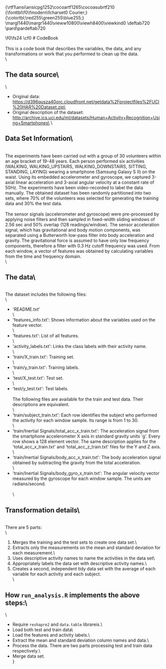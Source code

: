 {\rtf1\ansi\ansicpg1252\cocoartf1265\cocoasubrtf210
{\fonttbl\f0\fmodern\fcharset0 Courier;}
{\colortbl;\red255\green255\blue255;}
\margl1440\margr1440\vieww10800\viewh8400\viewkind0
\deftab720
\pard\pardeftab720

\f0\fs24 \cf0 # CodeBook\
\
This is a code book that describes the variables, the data, and any transformations or work that you performed to clean up the data.\
\
## The data source\
\
* Original data: https://d396qusza40orc.cloudfront.net/getdata%2Fprojectfiles%2FUCI%20HAR%20Dataset.zip\
* Original description of the dataset: http://archive.ics.uci.edu/ml/datasets/Human+Activity+Recognition+Using+Smartphones\
\
## Data Set Information\
\
The experiments have been carried out with a group of 30 volunteers within an age bracket of 19-48 years. Each person performed six activities (WALKING, WALKING_UPSTAIRS, WALKING_DOWNSTAIRS, SITTING, STANDING, LAYING) wearing a smartphone (Samsung Galaxy S II) on the waist. Using its embedded accelerometer and gyroscope, we captured 3-axial linear acceleration and 3-axial angular velocity at a constant rate of 50Hz. The experiments have been video-recorded to label the data manually. The obtained dataset has been randomly partitioned into two sets, where 70% of the volunteers was selected for generating the training data and 30% the test data.\
\
The sensor signals (accelerometer and gyroscope) were pre-processed by applying noise filters and then sampled in fixed-width sliding windows of 2.56 sec and 50% overlap (128 readings/window). The sensor acceleration signal, which has gravitational and body motion components, was separated using a Butterworth low-pass filter into body acceleration and gravity. The gravitational force is assumed to have only low frequency components, therefore a filter with 0.3 Hz cutoff frequency was used. From each window, a vector of features was obtained by calculating variables from the time and frequency domain.\
\
## The data\
\
The dataset includes the following files:\
\
- 'README.txt'\
\
- 'features_info.txt': Shows information about the variables used on the feature vector.\
\
- 'features.txt': List of all features.\
\
- 'activity_labels.txt': Links the class labels with their activity name.\
\
- 'train/X_train.txt': Training set.\
\
- 'train/y_train.txt': Training labels.\
\
- 'test/X_test.txt': Test set.\
\
- 'test/y_test.txt': Test labels.\
\
The following files are available for the train and test data. Their descriptions are equivalent.\
\
- 'train/subject_train.txt': Each row identifies the subject who performed the activity for each window sample. Its range is from 1 to 30.\
\
- 'train/Inertial Signals/total_acc_x_train.txt': The acceleration signal from the smartphone accelerometer X axis in standard gravity units 'g'. Every row shows a 128 element vector. The same description applies for the 'total_acc_x_train.txt' and 'total_acc_z_train.txt' files for the Y and Z axis.\
\
- 'train/Inertial Signals/body_acc_x_train.txt': The body acceleration signal obtained by subtracting the gravity from the total acceleration.\
\
- 'train/Inertial Signals/body_gyro_x_train.txt': The angular velocity vector measured by the gyroscope for each window sample. The units are radians/second.\
\
\
## Transformation details\
\
There are 5 parts:\
\
1. Merges the training and the test sets to create one data set.\
2. Extracts only the measurements on the mean and standard deviation for each measurement.\
3. Uses descriptive activity names to name the activities in the data set\
4. Appropriately labels the data set with descriptive activity names.\
5. Creates a second, independent tidy data set with the average of each variable for each activity and each subject.\
\
## How ```run_analysis.R``` implements the above steps:\
\
* Require ```reshapre2``` and ```data.table``` librareis.\
* Load both test and train data\
* Load the features and activity labels.\
* Extract the mean and standard deviation column names and data.\
* Process the data. There are two parts processing test and train data respectively.\
* Merge data set.\
}
